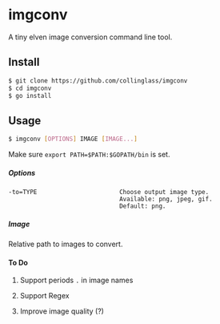 # imgconv

A tiny elven image conversion command line tool.


## Install

``` bash
$ git clone https://github.com/collinglass/imgconv
$ cd imgconv
$ go install
```


## Usage

``` bash
$ imgconv [OPTIONS] IMAGE [IMAGE...]
```

Make sure ```export PATH=$PATH:$GOPATH/bin``` is set.


##### Options
	-to=TYPE                       Choose output image type.
	                               Available: png, jpeg, gif.
	                               Default: png.


##### Image

Relative path to images to convert.


#### To Do

1. Support periods ```.``` in image names

2. Support Regex

3. Improve image quality (?)

